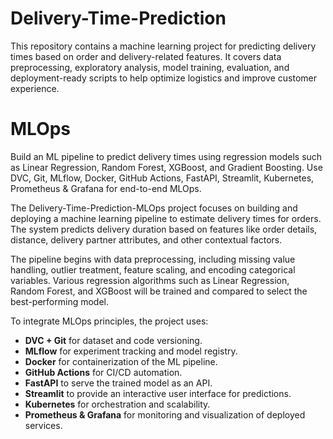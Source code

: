 # Delivery-Time-Prediction
This repository contains a machine learning project for predicting delivery times based on order and delivery-related features. It covers data preprocessing, exploratory analysis, model training, evaluation, and deployment-ready scripts to help optimize logistics and improve customer experience.


# MLOps

Build an ML pipeline to predict delivery times using regression models such as Linear Regression, Random Forest, XGBoost, and Gradient Boosting. Use DVC, Git, MLflow, Docker, GitHub Actions, FastAPI, Streamlit, Kubernetes, Prometheus & Grafana for end-to-end MLOps.

The Delivery-Time-Prediction-MLOps project focuses on building and deploying a machine learning pipeline to estimate delivery times for orders. The system predicts delivery duration based on features like order details, distance, delivery partner attributes, and other contextual factors.

The pipeline begins with data preprocessing, including missing value handling, outlier treatment, feature scaling, and encoding categorical variables. Various regression algorithms such as Linear Regression, Random Forest, and XGBoost will be trained and compared to select the best-performing model.

To integrate MLOps principles, the project uses:

- **DVC + Git** for dataset and code versioning.  
- **MLflow** for experiment tracking and model registry.  
- **Docker** for containerization of the ML pipeline.  
- **GitHub Actions** for CI/CD automation.  
- **FastAPI** to serve the trained model as an API.  
- **Streamlit** to provide an interactive user interface for predictions.  
- **Kubernetes** for orchestration and scalability.  
- **Prometheus & Grafana** for monitoring and visualization of deployed services.
